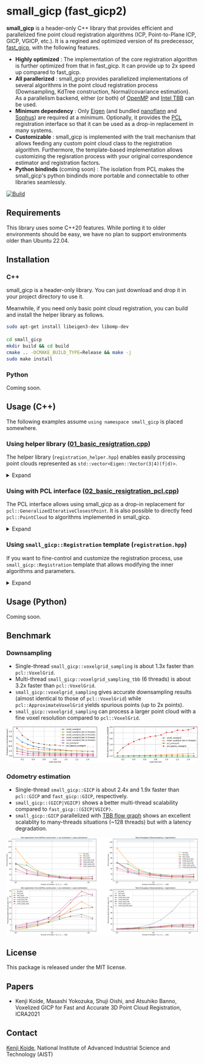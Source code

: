 # small_gicp (fast_gicp2)

**small_gicp** is a header-only C++ library that provides efficient and parallelized fine point cloud registration algorithms (ICP, Point-to-Plane ICP, GICP, VGICP, etc.). It is a regined and optimized version of its predecessor, [fast_gicp](https://github.com/SMRT-AIST/fast_gicp), with the following features. 

- **Highly optimized** : The implementation of the core registration algorithm is further optimized from that in fast_gicp. It can provide up to 2x speed up compared to fast_gicp.
- **All parallerized** : small_gicp provides parallelized implementations of several algorithms in the point cloud registration process (Downsampling, KdTree construction, Normal/covariance estimation). As a parallelism backend, either (or both) of [OpenMP](https://www.openmp.org/) and [Intel TBB](https://github.com/oneapi-src/oneTBB) can be used. 
- **Minimum dependency** : Only [Eigen](https://eigen.tuxfamily.org/) (and bundled [nanoflann](https://github.com/jlblancoc/nanoflann) and [Sophus](https://github.com/strasdat/Sophus)) are required at a minimum. Optionally, it provides the [PCL](https://pointclouds.org/) registration interface so that it can be used as a drop-in replacement in many systems.
- **Customizable** : small_gicp is implemented with the trait mechanism that allows feeding any custom point cloud class to the registration algorithm. Furthermore, the template-based implementation allows customizing the regisration process with your original correspondence estimator and registration factors.
- **Python bindinds** (coming soon) : The isolation from PCL makes the small_gicp's python bindinds more portable and connectable to other libraries seamlessly. 

[![Build](https://github.com/koide3/small_gicp/actions/workflows/build.yml/badge.svg)](https://github.com/koide3/small_gicp/actions/workflows/build.yml)

## Requirements

This library uses some C++20 features. While porting it to older environments should be easy, we have no plan to support environments older than Ubuntu 22.04.

## Installation

### C++

small_gicp is a header-only library. You can just download and drop it in your project directory to use it.

Meanwhile, if you need only basic point cloud registration, you can build and install the helper library as follows.

```bash
sudo apt-get install libeigen3-dev libomp-dev

cd small_gicp
mkdir build && cd build
cmake .. -DCMAKE_BUILD_TYPE=Release && make -j
sudo make install
```

### Python

Coming soon.

## Usage (C++)

The following examples assume `using namespace small_gicp` is placed somewhere.

### Using helper library ([01_basic_resigtration.cpp](https://github.com/koide3/small_gicp/blob/master/src/example/01_basic_registration.cpp))

The helper library (`registration_helper.hpp`) enables easily processing point clouds represented as `std::vector<Eigen::Vector(3|4)(f|d)>`.
<details><summary>Expand</summary>

`small_gicp::align` takes two point clouds (`std::vectors` of `Eigen::Vector(3|4)(f|d)`) and returns a registration result (estimated transformation and some information on the optimization result). This is the easiest way to use **small_gicp** but causes an overhead for duplicated preprocessing.

```cpp
#include <small_gicp/registration/registration_helper.hpp>

std::vector<Eigen::Vector3d> target_points = ...;   // Any of Eigen::Vector(3|4)(f|d) can be used
std::vector<Eigen::Vector3d> source_points = ...;   // 

RegistrationSetting setting;
setting.num_threads = 4;                    // Number of threads to be used
setting.downsampling_resolution = 0.25;     // Downsampling resolution
setting.max_correspondence_distance = 1.0;  // Maximum correspondence distance between points (e.g., triming threshold)

Eigen::Isometry3d init_T_target_source = Eigen::Isometry3d::Identity();
RegistrationResult result = align(target_points, source_points, init_T_target_source, setting);

Eigen::Isometry3d T = result.T_target_source;  // Estimated transformation
size_t num_inliers = result.num_inliers;       // Number of inlier source points
Eigen::Matrix<double, 6, 6> H = result.H;      // Final Hessian matrix (6x6)
```

There is also a way to perform preprocessing and registration separately. This enables saving the time for preprocessing in case registration is performed several times for a same point cloud (e.g., typical odometry estimation based on scan-to-scan matching).

```cpp
#include <small_gicp/registration/registration_helper.hpp>

std::vector<Eigen::Vector3d> target_points = ...;   // Any of Eigen::Vector(3|4)(f|d) can be used
std::vector<Eigen::Vector3d> source_points = ...;   // 

int num_threads = 4;                    // Number of threads to be used
double downsampling_resolution = 0.25;    // Downsampling resolution
int num_neighbors = 10;                 // Number of neighbor points used for normal and covariance estimation

// std::pair<PointCloud::Ptr, KdTree<PointCloud>::Ptr>
auto [target, target_tree] = preprocess_points(target_points, downsampling_resolution, num_neighbors, num_threads);
auto [source, source_tree] = preprocess_points(source_points, downsampling_resolution, num_neighbors, num_threads);

RegistrationSetting setting;
setting.num_threads = num_threads;
setting.max_correspondence_distance = 1.0;  // Maximum correspondence distance between points (e.g., triming threshold)

Eigen::Isometry3d init_T_target_source = Eigen::Isometry3d::Identity();
RegistrationResult result = align(*target, *source, *target_tree, init_T_target_source, setting);

Eigen::Isometry3d T = result.T_target_source;  // Estimated transformation
size_t num_inliers = result.num_inliers;       // Number of inlier source points
Eigen::Matrix<double, 6, 6> H = result.H;      // Final Hessian matrix (6x6)
```

</details>

### Using with PCL interface ([02_basic_resigtration_pcl.cpp](https://github.com/koide3/small_gicp/blob/master/src/example/02_basic_resigtration_pcl.cpp))

The PCL interface allows using small_gicp as a drop-in replacement for `pcl::GeneralizedIterativeClosestPoint`. It is also possible to directly feed `pcl::PointCloud` to algorithms implemented in small_gicp.

<details><summary>Expand</summary>

```cpp
#include <small_gicp/pcl/pcl_registration.hpp>

pcl::PointCloud<pcl::PointXYZ>::Ptr raw_target = ...;
pcl::PointCloud<pcl::PointXYZ>::Ptr raw_source = ...;

// small_gicp::voxelgrid_downsampling can directly operate on pcl::PointCloud.
pcl::PointCloud<pcl::PointXYZ>::Ptr target = voxelgrid_sampling_omp(*raw_target, 0.25);
pcl::PointCloud<pcl::PointXYZ>::Ptr source = voxelgrid_sampling_omp(*raw_source, 0.25);

// RegistrationPCL is derived from pcl::Registration and has mostly the same interface as pcl::GeneralizedIterativeClosestPoint.
RegistrationPCL<pcl::PointXYZ, pcl::PointXYZ> reg;
reg.setNumThreads(4);
reg.setCorrespondenceRandomness(20);
reg.setMaxCorrespondenceDistance(1.0);
reg.setVoxelResolution(1.0);
reg.setRegistrationType("VGICP");  // or "GICP" (default = "GICP")

// Set input point clouds.
reg.setInputTarget(target);
reg.setInputSource(source);

// Align point clouds.
auto aligned = pcl::make_shared<pcl::PointCloud<pcl::PointXYZ>>();
reg.align(*aligned);

// Swap source and target and align again.
// This is useful when you want to re-use preprocessed point clouds for successive registrations (e.g., odometry estimation).
reg.swapSourceAndTarget();
reg.align(*aligned);
```

It is also possible to directly feed `pcl::PointCloud` to `small_gicp::Registration`. Because all preprocessed data are exposed in this way, you can easily re-use them to obtain the best efficiency.

```cpp
#include <small_gicp/pcl/pcl_registration.hpp>

pcl::PointCloud<pcl::PointXYZ>::Ptr raw_target = ...;
pcl::PointCloud<pcl::PointXYZ>::Ptr raw_source = ...;

// Downsample points and convert them into pcl::PointCloud<pcl::PointCovariance>.
pcl::PointCloud<pcl::PointCovariance>::Ptr target = voxelgrid_sampling_omp<pcl::PointCloud<pcl::PointXYZ>, pcl::PointCloud<pcl::PointCovariance>>(*raw_target, 0.25);
pcl::PointCloud<pcl::PointCovariance>::Ptr source = voxelgrid_sampling_omp<pcl::PointCloud<pcl::PointXYZ>, pcl::PointCloud<pcl::PointCovariance>>(*raw_source, 0.25);

// Estimate covariances of points.
const int num_threads = 4;
const int num_neighbors = 20;
estimate_covariances_omp(*target, num_neighbors, num_threads);
estimate_covariances_omp(*source, num_neighbors, num_threads);

// Create KdTree for target and source.
auto target_tree = std::make_shared<KdTreeOMP<pcl::PointCloud<pcl::PointCovariance>>>(target, num_threads);
auto source_tree = std::make_shared<KdTreeOMP<pcl::PointCloud<pcl::PointCovariance>>>(source, num_threads);

Registration<GICPFactor, ParallelReductionOMP> registration;
registration.reduction.num_threads = num_threads;
registration.rejector.max_dist_sq = 1.0;

// Align point clouds. Note that the input point clouds are pcl::PointCloud<pcl::PointCovariance>.
auto result = registration.align(*target, *source, *target_tree, Eigen::Isometry3d::Identity());
```

</details>

### Using `small_gicp::Registration` template (`registration.hpp`)

If you want to fine-control and customize the registration process, use `small_gicp::Registration` template that allows modifying the inner algorithms and parameters.
<details><summary>Expand</summary>

```cpp
#include <small_gicp/ann/kdtree_omp.hpp>
#include <small_gicp/points/point_cloud.hpp>
#include <small_gicp/factors/gicp_factor.hpp>
#include <small_gicp/util/normal_estimation_omp.hpp>
#include <small_gicp/registration/reduction_omp.hpp>
#include <small_gicp/registration/registration.hpp>

std::vector<Eigen::Vector3d> target_points = ...;   // Any of Eigen::Vector(3|4)(f|d) can be used
std::vector<Eigen::Vector3d> source_points = ...;   // 

int num_threads = 4;
double downsampling_resolution = 0.25;
int num_neighbors = 10;
double max_correspondence_distance = 1.0;

// Convert to small_gicp::PointCloud
auto target = std::make_shared<PointCloud>(target_points);
auto source = std::make_shared<PointCloud>(source_points);

// Downsampling
target = voxelgrid_downsampling_omp(*target, downsampling_resolution, num_threads);
source = voxelgrid_downsampling_omp(*source, downsampling_resolution, num_threads);

// Create KdTree
auto target_tree = std::make_shared<KdTreeOMP<PointCloud>>(target, num_threads);
auto source_tree = std::make_shared<KdTreeOMP<PointCloud>>(source, num_threads);

// Estimate point covariances
estimate_covariances_omp(*target, *target_tree, num_neighbors, num_threads);
estimate_covariances_omp(*source, *source_tree, num_neighbors, num_threads);

// GICP + OMP-based parallel reduction
Registration<GICPFactor, ParallelReductionOMP> registration;
registration.reduction.num_threads = num_threads;
registration.rejector.max_dist_sq = max_correspondence_distance * max_correspondence_distance;

// Align point clouds
Eigen::Isometry3d init_T_target_source = Eigen::Isometry3d::Identity();
auto result = registration.align(*target, *source, *target_tree, init_T_target_source);

Eigen::Isometry3d T = result.T_target_source;  // Estimated transformation
size_t num_inliers = result.num_inliers;       // Number of inlier source points
Eigen::Matrix<double, 6, 6> H = result.H;      // Final Hessian matrix (6x6)
```

Custom registration example:

```cpp
using PerPointFactor = PointToPlaneICPFactor;       // Point-to-plane ICP
using GeneralFactor = RestrictDoFFactor;            // DoF restriction
using Reduction = ParallelReductionTBB;             // TBB-based parallel reduction
using CorrespondenceRejector = DistanceRejector;    // Distance-based correspondence rejection
using Optimizer = LevenbergMarquardtOptimizer;      // Levenberg marquardt optimizer

Registration<PerPointFactor, Reduction, GeneralFactor, CorrespondenceRejector, Optimizer> registration;
registration.general_factor.set_translation_mask(Eigen::Vector3d(1.0, 1.0, 0.0));   // XY-translation only
registration.general_factor.set_ratation_mask(Eigen::Vector3d(0.0, 0.0, 1.0));      // Z-rotation only
registration.optimizer.init_lambda = 1e-3;                                          // Initial damping scale
```

</details>

## Usage (Python)

Coming soon.

## Benchmark

### Downsampling

- Single-thread `small_gicp::voxelgrid_sampling` is about 1.3x faster than `pcl::VoxelGrid`.
- Multi-thread `small_gicp::voxelgrid_sampling_tbb` (6 threads) is about 3.2x faster than `pcl::VoxelGrid`.
- `small_gicp::voxelgrid_sampling` gives accurate downsampling results (almost identical to those of `pcl::VoxelGrid`) while `pcl::ApproximateVoxelGrid` yields spurious points (up to 2x points).
- `small_gicp::voxelgrid_sampling` can process a larger point cloud with a fine voxel resolution compared to `pcl::VoxelGrid`.

![downsampling_comp](docs/assets/downsampling_comp.png)

### Odometry estimation

- Single-thread `small_gicp::GICP` is about 2.4x and 1.9x faster than `pcl::GICP` and `fast_gicp::GICP`, respectively.
- `small_gicp::(GICP|VGICP)` shows a better multi-thread scalability compared to `fast_gicp::(GICP|VGICP)`.
- `small_gicp::GICP` parallelized with [TBB flow graph](https://github.com/koide3/small_gicp/blob/master/src/odometry_benchmark_small_gicp_tbb_flow.cpp) shows an excellent scalablity to many-threads situations (~128 threads) but with a latency degradation.

![odometry_time](docs/assets/odometry_time.png)

## License
This package is released under the MIT license.

## Papers
- Kenji Koide, Masashi Yokozuka, Shuji Oishi, and Atsuhiko Banno, Voxelized GICP for Fast and Accurate 3D Point Cloud Registration, ICRA2021

## Contact

[Kenji Koide](https://staff.aist.go.jp/k.koide/), National Institute of Advanced Industrial Science and Technology (AIST)